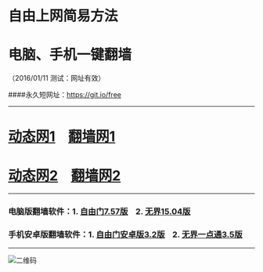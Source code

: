 # 自由上网简易方法
# 电脑、手机一键翻墙
（2016/01/11 测试：网址有效）

####永久短网址：https://git.io/free

***

# <a href="http://dt03.kiani.com/111" target="_blank">动态网1</a>&nbsp;&nbsp;&nbsp;&nbsp;<a href="http://fq01.stvad.org" target="_blank">翻墙网1</a>

# <a href="http://dt-04.turocied.com/111" target="_blank">动态网2</a>&nbsp;&nbsp;&nbsp;&nbsp;<a href="http://fq03.imly.org" target="_blank">翻墙网2</a>

***

### 电脑版翻墙软件：1. <a href="http://fq03.imly.org/fgget.php?fid=fg757p.zip" target="_blank">自由门7.57版</a>&nbsp;&nbsp;&nbsp;&nbsp;2. <a href="http://fq03.imly.org/fgget.php?fid=u1504.zip" target="_blank">无界15.04版</a>

### 手机安卓版翻墙软件：1. <a href="http://fq03.imly.org/fgget.php?fid=fgma32.apk" target="_blank">自由门安卓版3.2版</a>&nbsp;&nbsp;&nbsp;&nbsp;2. <a href="http://fq03.imly.org/fgget.php?fid=um3.5.apk" target="_blank">无界一点通3.5版</a>

***

![二维码](http://fq03.imly.org/pic/yjfq0.png)
